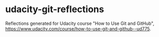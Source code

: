# udacity-git-reflections
Reflections generated for Udacity course "How to Use Git and GitHub", https://www.udacity.com/course/how-to-use-git-and-github--ud775.
